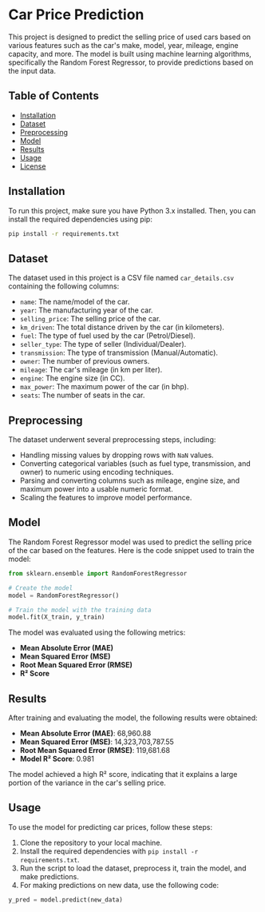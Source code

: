 # Car Price Prediction

This project is designed to predict the selling price of used cars based on various features such as the car's make, model, year, mileage, engine capacity, and more. The model is built using machine learning algorithms, specifically the Random Forest Regressor, to provide predictions based on the input data.

## Table of Contents

- [Installation](#installation)
- [Dataset](#dataset)
- [Preprocessing](#preprocessing)
- [Model](#model)
- [Results](#results)
- [Usage](#usage)
- [License](#license)

## Installation

To run this project, make sure you have Python 3.x installed. Then, you can install the required dependencies using pip:

```bash
pip install -r requirements.txt
```

## Dataset

The dataset used in this project is a CSV file named `car_details.csv` containing the following columns:

- `name`: The name/model of the car.
- `year`: The manufacturing year of the car.
- `selling_price`: The selling price of the car.
- `km_driven`: The total distance driven by the car (in kilometers).
- `fuel`: The type of fuel used by the car (Petrol/Diesel).
- `seller_type`: The type of seller (Individual/Dealer).
- `transmission`: The type of transmission (Manual/Automatic).
- `owner`: The number of previous owners.
- `mileage`: The car's mileage (in km per liter).
- `engine`: The engine size (in CC).
- `max_power`: The maximum power of the car (in bhp).
- `seats`: The number of seats in the car.

## Preprocessing

The dataset underwent several preprocessing steps, including:

- Handling missing values by dropping rows with `NaN` values.
- Converting categorical variables (such as fuel type, transmission, and owner) to numeric using encoding techniques.
- Parsing and converting columns such as mileage, engine size, and maximum power into a usable numeric format.
- Scaling the features to improve model performance.

## Model

The Random Forest Regressor model was used to predict the selling price of the car based on the features. Here is the code snippet used to train the model:

```python
from sklearn.ensemble import RandomForestRegressor

# Create the model
model = RandomForestRegressor()

# Train the model with the training data
model.fit(X_train, y_train)
```

The model was evaluated using the following metrics:
- **Mean Absolute Error (MAE)**
- **Mean Squared Error (MSE)**
- **Root Mean Squared Error (RMSE)**
- **R² Score**

## Results

After training and evaluating the model, the following results were obtained:

- **Mean Absolute Error (MAE)**: 68,960.88
- **Mean Squared Error (MSE)**: 14,323,703,787.55
- **Root Mean Squared Error (RMSE)**: 119,681.68
- **Model R² Score**: 0.981

The model achieved a high R² score, indicating that it explains a large portion of the variance in the car's selling price.

## Usage

To use the model for predicting car prices, follow these steps:

1. Clone the repository to your local machine.
2. Install the required dependencies with `pip install -r requirements.txt`.
3. Run the script to load the dataset, preprocess it, train the model, and make predictions.
4. For making predictions on new data, use the following code:

```python
y_pred = model.predict(new_data)
```
